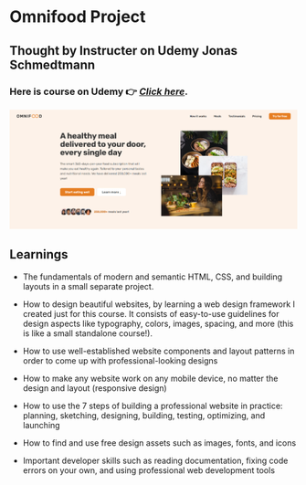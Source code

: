 # Omnifood Project
## Thought by Instructer on Udemy **Jonas Schmedtmann**

### Here is course on Udemy 👉 *[Click here](https://www.udemy.com/course/design-and-develop-a-killer-website-with-html5-and-css3)*.


![Website Screenshot!](omnifoodpicture.png "San Juan Mountains")





## Learnings 
- The fundamentals of modern and semantic HTML, CSS, and building layouts in a small separate project.

- How to design beautiful websites, by learning a web design framework I created just for this course. It consists of easy-to-use guidelines for design aspects like typography, colors, images, spacing, and more (this is like a small standalone course!).

- How to use well-established website components and layout patterns in order to come up with professional-looking designs

- How to make any website work on any mobile device, no matter the design and layout (responsive design)

- How to use the 7 steps of building a professional website in practice: planning, sketching, designing, building, testing, optimizing, and launching

- How to find and use free design assets such as images, fonts, and icons

- Important developer skills such as reading documentation, fixing code errors on your own, and using professional web development tools
